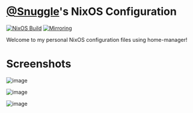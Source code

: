 # [@Snuggle](https://github.com/Snuggle)'s NixOS Configuration
[![NixOS Build](https://github.com/Snuggle/NixOS/workflows/NixOS/badge.svg)](https://github.com/snuggle/nixos/actions)
[![Mirroring](https://github.com/Snuggle/NixOS/actions/workflows/main.yml/badge.svg)](https://github.com/Snuggle/NixOS/actions/workflows/main.yml)

Welcome to my personal NixOS configuration files using home-manager!


# Screenshots

![image](https://user-images.githubusercontent.com/26250962/164010387-ada6e149-c641-473c-9114-a67887298b5a.png)

![image](https://user-images.githubusercontent.com/26250962/164010081-1f3be3ce-9102-4bf6-b0f5-082c7520438e.png)

![image](https://user-images.githubusercontent.com/26250962/164010498-524dd251-5559-4bcf-af73-62e5aae389d3.png)
